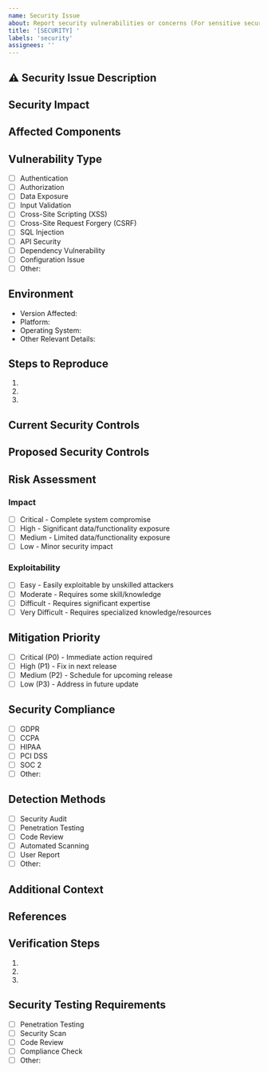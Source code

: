 ```yaml
---
name: Security Issue
about: Report security vulnerabilities or concerns (For sensitive security issues, please use our security disclosure process instead)
title: '[SECURITY] '
labels: 'security'
assignees: ''
---
```


## ⚠️ Security Issue Description
<!-- Provide a clear description of the security issue -->
<!-- For critical security vulnerabilities, please follow our security disclosure process instead -->

## Security Impact
<!-- Describe the potential impact of this security issue -->

## Affected Components
<!-- List the affected components, APIs, or features -->

## Vulnerability Type
- [ ] Authentication
- [ ] Authorization
- [ ] Data Exposure
- [ ] Input Validation
- [ ] Cross-Site Scripting (XSS)
- [ ] Cross-Site Request Forgery (CSRF)
- [ ] SQL Injection
- [ ] API Security
- [ ] Dependency Vulnerability
- [ ] Configuration Issue
- [ ] Other: <!-- specify -->

## Environment
- Version Affected: 
- Platform: <!-- e.g., Browser, Node.js, etc. -->
- Operating System: 
- Other Relevant Details:

## Steps to Reproduce
<!-- If safe to demonstrate -->
1. 
2. 
3. 

## Current Security Controls
<!-- List current security measures in place -->

## Proposed Security Controls
<!-- Suggest security measures to address the issue -->

## Risk Assessment
### Impact
- [ ] Critical - Complete system compromise
- [ ] High - Significant data/functionality exposure
- [ ] Medium - Limited data/functionality exposure
- [ ] Low - Minor security impact

### Exploitability
- [ ] Easy - Easily exploitable by unskilled attackers
- [ ] Moderate - Requires some skill/knowledge
- [ ] Difficult - Requires significant expertise
- [ ] Very Difficult - Requires specialized knowledge/resources

## Mitigation Priority
- [ ] Critical (P0) - Immediate action required
- [ ] High (P1) - Fix in next release
- [ ] Medium (P2) - Schedule for upcoming release
- [ ] Low (P3) - Address in future update

## Security Compliance
<!-- List any compliance requirements affected -->
- [ ] GDPR
- [ ] CCPA
- [ ] HIPAA
- [ ] PCI DSS
- [ ] SOC 2
- [ ] Other: <!-- specify -->

## Detection Methods
<!-- How was this security issue discovered? -->
- [ ] Security Audit
- [ ] Penetration Testing
- [ ] Code Review
- [ ] Automated Scanning
- [ ] User Report
- [ ] Other: <!-- specify -->

## Additional Context
<!-- Add any other context about the security issue -->

## References
<!-- Include any relevant security references, CVEs, or best practices -->

## Verification Steps
<!-- Steps to verify the security fix -->
1. 
2. 
3. 

## Security Testing Requirements
- [ ] Penetration Testing
- [ ] Security Scan
- [ ] Code Review
- [ ] Compliance Check
- [ ] Other: <!-- specify --> 